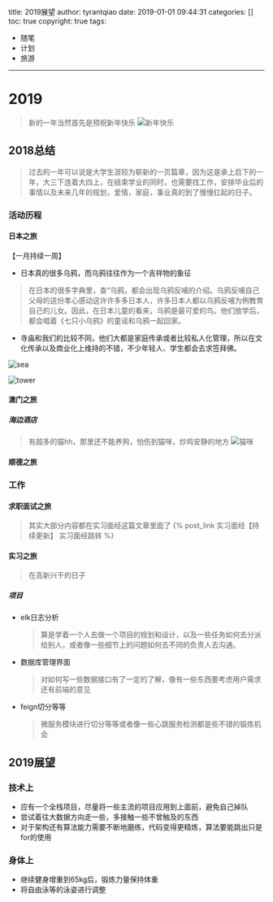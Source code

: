 ﻿title: 2019展望
author: tyrantqiao
date: 2019-01-01 09:44:31
categories: []
toc: true
copyright: true
tags:
- 随笔
- 计划
- 旅游
---

# 2019

> 新的一年当然首先是预祝新年快乐
![新年快乐](/2019.png)

## 2018总结

> 过去的一年可以说是大学生涯较为崭新的一页篇章，因为这是承上启下的一年，大三下连着大四上，在结束学业的同时，也需要找工作，安排毕业后的事情以及未来几年的规划，爱情，家庭，事业真的到了慢慢扛起的日子。

### 活动历程

#### 日本之旅

【一月持续一周】

- 日本真的很多乌鸦，而乌鸦往往作为一个吉祥物的象征
> 在日本的很多字典里，查“乌鸦，都会出现乌鸦反哺的介绍。乌鸦反哺自己父母的这份孝心感动这许许多多日本人，许多日本人都以乌鸦反哺为例教育自己的儿女。因此，在日本儿童的看来，乌鸦是最可爱的鸟。他们放学后，都会唱着《七只小乌鸦》的童谣和乌鸦一起回家。

- 寺庙和我们的比较不同，他们大都是家庭传承或者比较私人化管理，所以在文化传承以及商业化上维持的不错，不少年轻人、学生都会去求签拜佛。

![sea](/2019新的展望/sea2.JPG)

![tower](/2019新的展望/tower.JPG)

#### 澳门之旅

##### 海边酒店

> 有超多的猫hh，那里还不能养狗，怕伤到猫咪，炒鸡安静的地方
![猫咪](/sea.jpg)

#### 顺德之旅

### 工作

#### 求职面试之旅

> 其实大部分内容都在实习面经这篇文章里面了
{% post_link 实习面经【持续更新】 实习面经跳转 %}

#### 实习之旅

> 在高新兴干的日子

##### 项目

- elk日志分析
  >  算是学着一个人去做一个项目的规划和设计，以及一些任务如何去分派给别人，或者像一些细节上的问题如何去不同的负责人去沟通。

- 数据库管理界面
  > 对如何写一些数据接口有了一定的了解，像有一些东西要考虑用户需求还有前端的意见

- feign切分等等
  > 微服务模块进行切分等等或者像一些心跳服务检测都是些不错的锻炼机会

## 2019展望

### 技术上

- 应有一个全栈项目，尽量将一些主流的项目应用到上面前，避免自己掉队
- 尝试着往大数据方向走一些，多接触一些不曾触及的东西
- 对于架构还有算法能力需要不断地磨练，代码变得更精炼，算法要能跳出只是for的使用

### 身体上

- 继续健身增重到65kg后，锻炼力量保持体重
- 将自由泳等的泳姿进行调整
